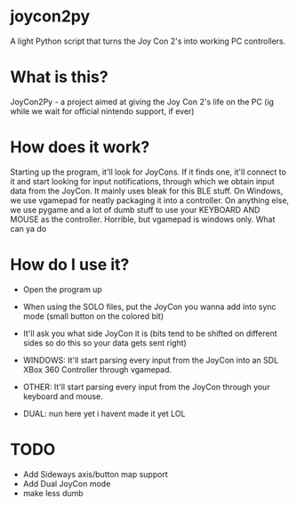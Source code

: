 # joycon2py
A light Python script that turns the Joy Con 2's into working PC controllers.

# What is this?
JoyCon2Py - a project aimed at giving the Joy Con 2's life on the PC (ig while we wait for official nintendo support, if ever)

# How does it work?
Starting up the program, it'll look for JoyCons. If it finds one, it'll connect to it and start looking for input notifications, through which we obtain input data from the JoyCon. 
It mainly uses bleak for this BLE stuff.
On Windows, we use vgamepad for neatly packaging it into a controller.
On anything else, we use pygame and a lot of dumb stuff to use your KEYBOARD AND MOUSE as the controller. Horrible, but vgamepad is windows only. What can ya do

# How do I use it?
- Open the program up
- When using the SOLO files, put the JoyCon you wanna add into sync mode (small button on the colored bit)
- It'll ask you what side JoyCon it is (bits tend to be shifted on different sides so do this so your data gets sent right)
- WINDOWS: It'll start parsing every input from the JoyCon into an SDL XBox 360 Controller through vgamepad.
- OTHER: It'll start parsing every input from the JoyCon through your keyboard and mouse.

- DUAL: nun here yet i havent made it yet LOL

# TODO
- Add Sideways axis/button map support
- Add Dual JoyCon mode
- make less dumb
